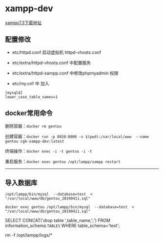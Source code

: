 # xampp-dev

[xampp7.3下载地址](https://excellmedia.dl.sourceforge.net/project/xampp/XAMPP%20Linux/7.3.10/xampp-linux-x64-7.3.10-1-installer.run)

## 配置修改

- etc/httpd.conf 启动虚拟机 httpd-vhosts.conf

- etc/extra/httpd-vhosts.conf 中配置服务

- etc/extra/httpd-xampp.conf 中修改phpmyadmin 权限

- etc/my.cnf 中 加入

```
[mysqld]
lower_case_table_names=1
```

## docker常用命令

删除容器：`docker rm gentou`

创建容器：`docker run -p 8020:8000 -v $(pwd):/var/local/www  --name gentou cgk-xampp-dev:latest`

终端操作：`docker exec -i -t gentou -i -t`

重启服务：`docker exec gentou /opt/lampp/xampp restart`

---
## 导入数据库

`/opt/lampp/bin/mysql  --database=test  < "/var/local/www/db/gentou_20190411.sql"`

`docker exec gentou /opt/lampp/bin/mysql  --database=test  < "/var/local/www/db/gentou_20190411.sql"`

SELECT CONCAT('drop table ',table_name,';') FROM information_schema.`TABLES` WHERE table_schema='test';

rm -f /opt/lampp/logs/*
